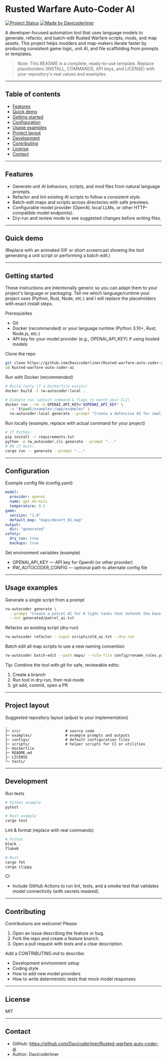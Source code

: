# Rusted Warfare Auto-Coder AI

[![Project Status](https://img.shields.io/badge/status-alpha-orange)](https://github.com/Davicoderliner/Rusted-warfare-auto-coder-ai)
[![Made by Davicoderliner](https://img.shields.io/badge/author-Davicoderliner-6e40c9)](https://github.com/Davicoderliner)

A developer-focused automation tool that uses language models to generate, refactor, and batch-edit Rusted Warfare scripts, mods, and map assets. This project helps modders and map-makers iterate faster by producing consistent game logic, unit AI, and file scaffolding from prompts or templates.

> Note: This README is a complete, ready-to-use template. Replace placeholders (INSTALL, COMMANDS, API keys, and LICENSE) with your repository's real values and examples.

---

## Table of contents

- [Features](#features)
- [Quick demo](#quick-demo)
- [Getting started](#getting-started)
- [Configuration](#configuration)
- [Usage examples](#usage-examples)
- [Project layout](#project-layout)
- [Development](#development)
- [Contributing](#contributing)
- [License](#license)
- [Contact](#contact)

---

## Features

- Generate unit AI behaviors, scripts, and mod files from natural language prompts.
- Refactor and lint existing AI scripts to follow a consistent style.
- Batch-edit maps and scripts across directories with safe previews.
- Configurable model provider (OpenAI, local LLMs, or other HTTP-compatible model endpoints).
- Dry-run and review mode to see suggested changes before writing files.

---

## Quick demo

(Replace with an animated GIF or short screencast showing the tool generating a unit script or performing a batch edit.)

---

## Getting started

These instructions are intentionally generic so you can adapt them to your project's language or packaging. Tell me which language/runtime your project uses (Python, Rust, Node, etc.) and I will replace the placeholders with exact install steps.

Prerequisites
- Git
- Docker (recommended) or your language runtime (Python 3.10+, Rust, Node.js, etc.)
- API key for your model provider (e.g., OPENAI_API_KEY) if using hosted models

Clone the repo
```bash
git clone https://github.com/Davicoderliner/Rusted-warfare-auto-coder-ai.git
cd Rusted-warfare-auto-coder-ai
```

Run with Docker (recommended)
```bash
# Build (only if a Dockerfile exists)
docker build -t rw-autocoder:local .

# Example run (adjust command & flags to match your CLI)
docker run --rm -e OPENAI_API_KEY="$OPENAI_API_KEY" \
  -v "$(pwd)/examples:/app/examples" \
  rw-autocoder:local generate --prompt "Create a defensive AI for small bots on a desert map" --out examples/output
```

Run locally (example, replace with actual command for your project)
```bash
# If Python:
pip install -r requirements.txt
python -m rw_autocoder.cli generate --prompt "..."
# OR if Rust:
cargo run -- generate --prompt "..."
```

---

## Configuration

Example config file (config.yaml)
```yaml
model:
  provider: openai
  name: gpt-4o-mini
  temperature: 0.2
game:
  version: "1.0"
  default_map: "maps/desert_01.map"
output:
  dir: "generated"
safety:
  dry_run: true
  backups: true
```

Set environment variables (example)
- OPENAI_API_KEY — API key for OpenAI (or other provider)
- RW_AUTOCODER_CONFIG — optional path to alternate config file

---

## Usage examples

Generate a single script from a prompt
```bash
rw-autocoder generate \
  --prompt "Create a patrol AI for 8 light tanks that defends the base perimeter at night" \
  --out generated/patrol_ai.txt
```

Refactor an existing script (dry-run)
```bash
rw-autocoder refactor --input scripts/old_ai.txt --dry-run
```

Batch edit all map scripts to use a new naming convention
```bash
rw-autocoder batch-edit --path maps/ --rule-file config/rename_rules.yaml --confirm
```

Tip: Combine the tool with git for safe, reviewable edits:
1. Create a branch
2. Run tool in dry-run, then real mode
3. git add, commit, open a PR

---

## Project layout

Suggested repository layout (adjust to your implementation)
```
.
├─ src/                    # source code
├─ examples/               # example prompts and outputs
├─ configs/                # default configuration files
├─ scripts/                # helper scripts for CI or utilities
├─ Dockerfile
├─ README.md
├─ LICENSE
└─ tests/
```

---

## Development

Run tests
```bash
# Python example
pytest

# Rust example
cargo test
```

Lint & format (replace with real commands)
```bash
# Python
black .
flake8

# Rust
cargo fmt
cargo clippy
```

CI
- Include GitHub Actions to run lint, tests, and a smoke test that validates model connectivity (with secrets masked).

---

## Contributing

Contributions are welcome! Please:
1. Open an issue describing the feature or bug.
2. Fork the repo and create a feature branch.
3. Open a pull request with tests and a clear description.

Add a CONTRIBUTING.md to describe:
- Development environment setup
- Coding style
- How to add new model providers
- How to write deterministic tests that mock model responses

---

## License

MIT

---

## Contact

- GitHub: https://github.com/Davicoderliner/Rusted-warfare-auto-coder-ai
- Author: Davicoderliner
